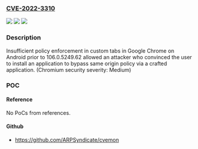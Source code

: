 ### [CVE-2022-3310](https://cve.mitre.org/cgi-bin/cvename.cgi?name=CVE-2022-3310)
![](https://img.shields.io/static/v1?label=Product&message=Chrome&color=blue)
![](https://img.shields.io/static/v1?label=Version&message=n%2Fa&color=blue)
![](https://img.shields.io/static/v1?label=Vulnerability&message=Insufficient%20policy%20enforcement&color=brighgreen)

### Description

Insufficient policy enforcement in custom tabs in Google Chrome on Android prior to 106.0.5249.62 allowed an attacker who convinced the user to install an application to bypass same origin policy via a crafted application. (Chromium security severity: Medium)

### POC

#### Reference
No PoCs from references.

#### Github
- https://github.com/ARPSyndicate/cvemon

